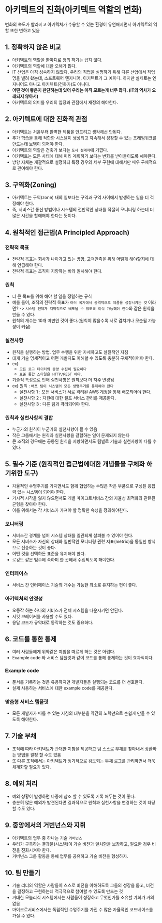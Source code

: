 # 아키텍트의 진화(아키텍트 역할의 변화)
변화의 속도가 빨라지고 아키텍처가 수용할 수 있는 환경이 유연해지면서 아키텍트의 역할 또한 변하고 있음

## 1. 정확하지 않은 비교
- 아키텍트의 역할을 한마디로 정의 하기는 쉽지 않다.
- 아키텍트의 역할에 대한 오해가 많다.
- IT 산업은 아직 성숙하지 않았다. 우리의 직업을 설명하기 위해 다른 산업에서 직업명을 빌려 왔는데, 소프트웨어 엔지니어, 아키텍트가 그 예이다. 하지만 실제로는 엔지니어도 아니고 아키텍트(건축가)도 아니다.
- **어떤 것이 좋은지 판단하는데 있어 우리는 아직 모르는게 너무 많다. (IT의 역사가 오래되지 않아서)**
- 아키텍트의 의미를 우리의 입장과 관점에서 재정의 해야한다.

## 2. 아키텍트에 대한 진화적 관점
- 아키텍트는 처음부터 완벽한 제품을 만드려고 생각해선 안된다.
- 추가 학습을 통해 적합한 시스템이 생성되고 지속해서 성장할 수 있는 프레임워크를 만드는데 보탬이 되어야 한다.
- 아키텍트의 역할은 건축가 보다는 `도시 설계자`에 가깝다.
- 아키텍트는 모든 사태에 대해 미리 계획하기 보다는 변화를 받아들이도록 해야한다.
- 방향 자체는 개괄적으로 설정하되 특정 경우의 세부 구현에 대해서만 매우 구체적으로 관여해야 한다.

## 3. 구역화(Zoning)
- 아키텍트는 구역(zone) 내의 일보다는 구역과 구역 사이에서 발생하는 일을 더 걱정해야 한다.
- 즉, 서비스간 통신 방법이나 시스템의 전반적인 상태를 적절히 모니터링 하는데 더 많은 시간을 할애해야 한다는 뜻이다.

## 4. 원칙적인 접근법(A Principled Approach)
### 전략적 목표
- 전략적 목표는 회사가 나아가고 있는 방향, 고객만족을 위해 어떻게 해야할지에 대해 언급해야 한다.
- 전략적 목표는 조직이 지향하는 바와 일치해야 한다.

### 원칙
- 더 큰 목표를 위해 해야 할 일을 정렬하는 규칙
- 예를 들어, 조직의 전략적 목표가 `여러 국가에서 공격적으로 제품을 성장시키는 것` 이라면? -> `시스템 전체가 지역적으로 배포될 수 있도록 이식 가능해야 한다`와 같은 원칙을 만들 수 있다.
- 원칙의 개수는 10개 미만인 것이 좋다.(원칙이 많을수록 서로 겹치거나 모순될 가능성이 커짐)

### 실천사항
- 원칙을 실행하는 방법. 업무 수행을 위한 자세하고도 실질적인 지침
- 대개 기술 명세적이고 어떤 개발자도 이해할 수 있도록 충분히 구체적이어야 한다.
- ex)
    - `모든 로그 데이터의 중앙 수집이 필요하다`
    - `표준 통합 스타일은 HTTP/REST 이다.`
- 기술적 특성으로 인해 실천사항은 원칙보다 더 자주 변경됨
- ex) 원칙 : `배포 팀이 시스템의 모든 생명주기를 통제해야 한다`
    - 실천사항 1 : 모든 서비스가 서로 격리된 AWS 계정을 통해 배포되어야 한다.
    - 실천사항 2 : 자원에 대한 셀프 서비스 관리를 제공한다.
    - 실천사항 3 : 다른 팀과 격리되어야 한다.

### 원칙과 실천사항의 결합
- 누군가의 원칙이 누군가의 실천사항이 될 수 있음
- 작은 그룹에서는 원칙과 실천사항을 결합하는 일이 문제되지 않는다
- 큰 조직의 경우에는 공통된 원칙을 지향하면서도 팀별로 기술과 실천사항이 다를 수 있다.

## 5. 필수 기준 (원칙적인 접근법에대한 개념들을 구체화 하기위한 도구)
- 자율적인 수명주기를 가지면서도 함께 협업하는 수많은 작은 부품으로 구성된 응집력 있는 시스템이 되어야 한다. 
- 거시적 시각을 잃지 않으면서도 개별 마이크로서비스 간의 자율성 최적화와 관련된 균형을 찾아야 한다.
- 이를 위해서는 각 서비스가 가져야 할 명확한 속성을 정의해야한다.

### 모니터링
- 서비스간 경계를 넘어 시스템 상태를 일관되게 살펴볼 수 있어야 한다.
- 모든 서비스가 자신의 상태와 일반적인 모니터링 관련 지표(metric)을 동일한 방식으로 전송하는 것이 좋다.
- 어떤 것을 선택하든 표준을 유지해야 한다.
- 로깅도 같은 범주에 속하며 한 곳에서 수집되도록 해야한다.

### 인터페이스
- 서비스 간 인터페이스 기술의 개수는 가능한 최소로 유지하는 편이 좋다.

### 아키텍처의 안정성
- 오동작 하는 하나의 서비스가 전체 시스템을 다운시키면 안된다.
- 서킷 브레이커를 사용할 수도 있다.
- 응답 코드가 규약대로 동작하는 것도 중요하다.

## 6. 코드를 통한 통제
- 여러 사람들에게 위와같은 지침을 따르게 하는 것은 어렵다. 
- Example code 와 서비스 템플릿과 같이 코드를 통해 통제하는 것이 효과적이다.

### Example code
- 문서를 기록하는 것은 유용하지만 개발자들은 실행되는 코드를 더 선호한다.
- 실제 사용하는 서비스에 대한 example code를 제공한다.

### 맞춤형 서비스 템플릿
- 모든 개발자가 따를 수 있는 지침의 대부분을 약간의 노력만으로 손쉽게 만들 수 있도록 해야한다.

## 7. 기술 부채
- 조직에 따라 아키텍트가 관대한 지침을 제공하고 팀 스스로 부채를 찾아내서 상환하는 방법을 결정 할 수도 있음
- 또 다른 조직에서는 아키텍트가 정기적으로 검토되는 부채 로그를 관리하면서 더욱 체계화할 필요가 있다.

## 8. 예외 처리
- 예외 상황이 발생하면 나중에 참조 할 수 있도록 기록 해두는 것이 좋다.
- 충분히 많은 예외가 발견된다면 결과적으로 원칙과 실천사항을 변경하는 것이 타당할 수도 있다.

## 9. 중앙에서의 거번넌스와 지휘
- 아키텍트의 업무 중 하나는 기술 `거버넌스`
- 우리가 구축하는 결과물(시스템)이 기술 비전과 일치함을 보장하고, 필요한 경우 비전을 진화시켜야 한다.
- 거버넌스 그룹 활동을 통해 업무를 공유하고 기술 비전을 형성하자.

## 10. 팀 만들기
- 기술 리더의 역할은 사람들이 스스로 비전을 이해하도록 그들의 성장을 돕고, 비전을 결정하고 구현하는데 적극적으로 참여할 수 있도록 만드는 것
- 거대한 모놀리식 시스템에서는 사람들이 성장하고 무엇인가를 소유할 기회가 거의 없음
- 마이크로서비스에서는 독립적인 수명주기를 가진 수 많은 자율적인 코드베이스를 가질 수 있다.
 
